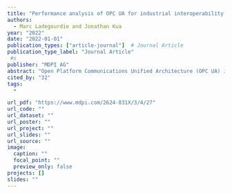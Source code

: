 ```yaml
---
title: "Performance analysis of OPC UA for industrial interoperability towards Industry 4.0"
authors:
  - Marc Ladegourdie and Jonathan Kua
year: "2022"
date: "2022-01-01"
publication_types: ["article-journal"]  # Journal Article
publication_type_label: "Journal Article"
 #s
publisher: "MDPI AG"
abstract: "Open Platform Communications Unified Architecture (OPC UA) incorporates a wide range of features and covers most of the requirements for a platform-independent interoperability standard which can be used to transmit data and information from the factory production floor to the enterprise and management level. Due to its highly scalable and interoperable architecture, it is well-positioned for future deployment in smart embedded devices towards Industry 4.0, especially in environments where there are heterogeneous communication nodes. In this paper, we aim to evaluate the performance of OPC UA for communication in Industrial Internet of Things (IIoT) environments to better understand the technical implementation of OPC UA and the feasibility of incorporating OPC UA directly to resource-constrained edge devices. We propose an architectural system framework for OPC UA performance evaluation across a wide range of experiments. Our experimental results demonstrated the efficacy of the proposed system and evaluation framework. The OPC UA-based IIoT system architecture and budget-friendly/cost-effective testbed setup can be flexibly adopted for protocol testing, prototyping and educational purposes."
cited_by: "32"
tags:
  - 

url_pdf: "https://www.mdpi.com/2624-831X/3/4/27"
url_code: ""
url_dataset: ""
url_poster: ""
url_project: ""
url_slides: ""
url_source: ""
image:
  caption: ""
  focal_point: ""
  preview_only: false
projects: []
slides: ""
---
```

